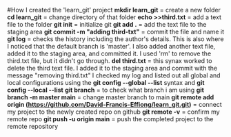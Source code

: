 #How I created the 'learn_git' project
**mkdir learn_git** = create a new folder
**cd learn_git** = change directory of that folder
**echo >>third.txt** = add a text file to the folder
**git init** = initialize git
**git add .** = add the text file to the staging area
**git commit -m "adding third-txt"** = commit the file and name it
**git log** = checks the history including the author's details. This is also where I noticed that the default branch is 'master'.
I also added another text file, added it to the staging area, and committed it. I used 'rm' to remove the third.txt file, but it didn't go through. 
**del third.txt** = this synax worked to delete the third text file. I added it to the staging area and commit with the message "removing third.txt"
I checked my log and listed out all global and local configurations using the **git config --global --list** syntax and **git config --local --list**
**git branch** = to check what branch i am using
**git branch -m master main** = change master branch to main
**git remote add origin (https://github.com/David-Francis-Effiong/learn_git.git)** = connect my project to the newly created repo on github
**git remote -v** = confirm my remote repo
**git push -u origin main** = push the completed project to the remote repository
